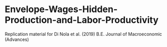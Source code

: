 # Envelope-Wages-Hidden-Production-and-Labor-Productivity
Replication material for Di Nola et al. (2019) B.E. Journal of Macroeconomic (Advances)
